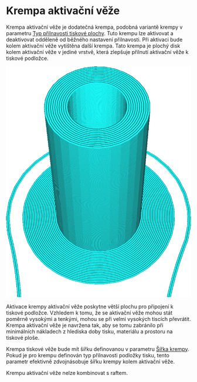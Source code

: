 Krempa aktivační věže
====
Krempa aktivační věže je dodatečná krempa, podobná variantě krempy v parametru [Typ přilnavosti tiskové plochy](../platform_adhesion/adhesion_type.md). Tuto krempu lze aktivovat a deaktivovat odděleně od běžného nastavení přilnavosti. Při aktivaci bude kolem aktivační věže vytištěna další krempa. Tato krempa je plochý disk kolem aktivační věže v jediné vrstvě, která zlepšuje přilnutí aktivační věže k tiskové podložce.

![Typ přilnavosti je nasazen na sukénku, ale kolem aktivační věže je vždy krempa](../../../articles/images/prime_tower_brim_enable.png)

Aktivace krempy aktivační věže poskytne větší plochu pro připojení k tiskové podložce. Vzhledem k tomu, že se aktivační věže mohou stát poměrně vysokými a tenkými, mohou se při velmi vysokých tiscích převrátit. Krempa aktivační věže je navržena tak, aby se tomu zabránilo při minimálních nákladech z hlediska doby tisku, materiálu a prostoru na tiskové ploše.

Krempa tiskové věže bude mít šířku definovanou v parametru [Šířka krempy](../platform_adhesion/brim_width.md). Pokud je pro krempu definován typ přilnavosti podložky tisku, tento parametr efektivně zdvojnásobuje šířku krempy kolem aktivační věže.

Krempu aktivační věže nelze kombinovat s raftem.
